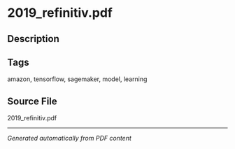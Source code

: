 # 2019_refinitiv.pdf

## Description

## Tags
amazon, tensorflow, sagemaker, model, learning

## Source File
2019_refinitiv.pdf

---
*Generated automatically from PDF content*
